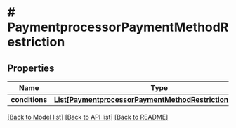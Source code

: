 # # PaymentprocessorPaymentMethodRestriction


## Properties 


Name | Type | Description | Notes
------------ | ------------- | ------------- | -------------
**conditions**| [**List[PaymentprocessorPaymentMethodRestrictionCondition]**](PaymentprocessorPaymentMethodRestrictionCondition.md) |   | [optional]


[[Back to Model list]](../../README.md#models) [[Back to API list]](../../README.md#endpoints) [[Back to README]](../../README.md)

